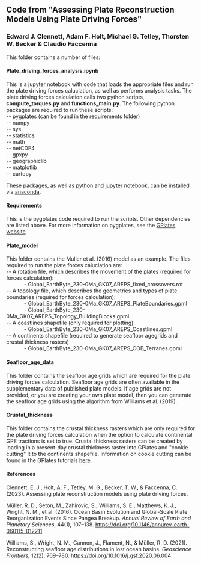 ## Code from "Assessing Plate Reconstruction Models Using Plate Driving Forces"
### Edward J. Clennett, Adam F. Holt, Michael G. Tetley, Thorsten W. Becker & Claudio Faccenna

This folder contains a number of files:  
  
#### Plate_driving_forces_analysis.ipynb  
  
This is a jupyter notebook with code that loads the appropriate files and run the plate driving forces caluclation, as well as performs analysis tasks. The plate driving forces calculation calls two python scripts, **compute_torques.py** and **functions_main.py**. The following python packages are required to run these scripts:  
-- pygplates (can be found in the requirements folder)  
-- numpy  
-- sys  
-- statistics  
-- math  
-- netCDF4  
-- gpxpy  
-- geographiclib  
-- matplotlib  
-- cartopy  

These packages, as well as python and jupyter notebook, can be installed via [anaconda](https://www.anaconda.com/).  

#### Requirements  
  
This is the pygplates code required to run the scripts. Other dependencies are listed above. For more information on pygplates, see the [GPlates website](https://www.gplates.org/docs/pygplates/index.html).  
  
#### Plate_model  
  
This folder contains the Muller et al. (2016) model as an example. The files required to run the plate forces caluclation are:  
-- A rotation file, which describes the movement of the plates (required for forces calculation):  
&nbsp;&nbsp;&nbsp;&nbsp;&nbsp;&nbsp;&nbsp;&nbsp;&nbsp;&nbsp;&nbsp;&nbsp;- Global_EarthByte_230-0Ma_GK07_AREPS_fixed_crossovers.rot  
-- A topology file, which describes the geometries and types of plate boundaries (required for forces calculation):  
&nbsp;&nbsp;&nbsp;&nbsp;&nbsp;&nbsp;&nbsp;&nbsp;&nbsp;&nbsp;&nbsp;&nbsp;- Global_EarthByte_230-0Ma_GK07_AREPS_PlateBoundaries.gpml  
&nbsp;&nbsp;&nbsp;&nbsp;&nbsp;&nbsp;&nbsp;&nbsp;&nbsp;&nbsp;&nbsp;&nbsp;- Global_EarthByte_230-0Ma_GK07_AREPS_Topology_BuildingBlocks.gpml  
-- A coastlines shapefile (only required for plotting).  
&nbsp;&nbsp;&nbsp;&nbsp;&nbsp;&nbsp;&nbsp;&nbsp;&nbsp;&nbsp;&nbsp;&nbsp;- Global_EarthByte_230-0Ma_GK07_AREPS_Coastlines.gpml  
-- A continents shapefile (required to generate seafloor agegrids and crustal thickness rasters)  
&nbsp;&nbsp;&nbsp;&nbsp;&nbsp;&nbsp;&nbsp;&nbsp;&nbsp;&nbsp;&nbsp;&nbsp;- Global_EarthByte_230-0Ma_GK07_AREPS_COB_Terranes.gpml
  
#### Seafloor_age_data
  
This folder contains the seafloor age grids which are required for the plate driving forces calculation. Seafloor age grids are often available in the supplementary data of published plate models. If age grids are not provided, or you are creating your own plate model, then you can generate the seafloor age grids using the algorithm from Williams et al. (2019).

#### Crustal_thickness  
  
This folder contains the crustal thickness rasters which are only required for the plate driving forces calculation when the option to calculate continental GPE tractions is set to true. Crustal thickness rasters can be created by loading in a present-day crustal thickness raster into GPlates and "cookie cutting" it to the continents shapefile. Information on cookie cutting can be found in the GPlates tutorials [here](https://docs.google.com/document/d/1BohvVbw0n3w8EW7asEIo72dCyRHY_aaC4BTP9Y8zSig/pub#id.nl8kz7s4totv>).  

#### References  
  
Clennett, E. J., Holt, A. F., Tetley, M. G., Becker, T. W., & Faccenna, C. (2023). Assessing plate reconstruction models using plate driving forces.  
  
Müller, R. D., Seton, M., Zahirovic, S., Williams, S. E., Matthews, K. J., Wright, N. M., et al. (2016). Ocean Basin Evolution and Global-Scale Plate Reorganization Events Since Pangea Breakup. *Annual Review of Earth and Planetary Sciences*, 44(1), 107–138. https://doi.org/10.1146/annurev-earth-060115-012211  
  
Williams, S., Wright, N. M., Cannon, J., Flament, N., & Müller, R. D. (2021). Reconstructing seafloor age distributions in lost ocean basins. *Geoscience Frontiers*, 12(2), 769–780. https://doi.org/10.1016/j.gsf.2020.06.004  
